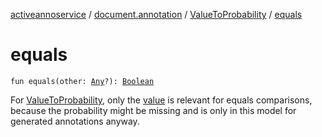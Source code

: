 [activeannoservice](../../index.md) / [document.annotation](../index.md) / [ValueToProbability](index.md) / [equals](./equals.md)

# equals

`fun equals(other: `[`Any`](https://kotlinlang.org/api/latest/jvm/stdlib/kotlin/-any/index.html)`?): `[`Boolean`](https://kotlinlang.org/api/latest/jvm/stdlib/kotlin/-boolean/index.html)

For [ValueToProbability](index.md), only the [value](value.md) is relevant for equals comparisons, because the probability might be missing and is only in this
model for generated annotations anyway.

